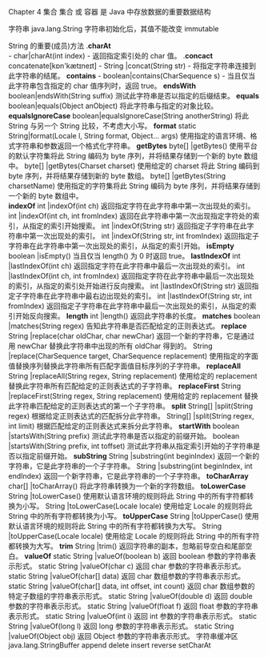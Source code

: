 Chapter 4 集合
集合 或 容器 是 Java 中存放数据的重要数据结构

字符串 java.lang.String
字符串初始化后，其值不能改变 immutable

String 的重要(成员)方法
.**charAt**  
    - char|charAt(int index) 
    - 返回指定索引处的 char 值。
.**concact**  concatenate[kɒn'kætɪneɪt]
     - String |concat(String str) 
     - 将指定字符串连接到此字符串的结尾。
**contains** 
     - boolean|contains(CharSequence s) 
     - 当且仅当此字符串包含指定的 char 值序列时，返回 true。
**endsWith**
    boolean|endsWith(String suffix) 
    测试此字符串是否以指定的后缀结束。
**equals** 
    boolean|equals(Object anObject) 
    将此字符串与指定的对象比较。
**equalsIgnoreCase** 
    boolean|equalsIgnoreCase(String anotherString) 
    将此 String 与另一个 String 比较，不考虑大小写。
**format**
    static String|format(Locale l, String format, Object... args) 
    使用指定的语言环境、格式字符串和参数返回一个格式化字符串。
**getBytes** 
    byte[]	|getBytes() 
    使用平台的默认字符集将此 String 编码为 byte 序列，并将结果存储到一个新的 byte 数组中。
    byte[]	|getBytes(Charset charset) 
    使用给定的 charset 将此 String 编码到 byte 序列，并将结果存储到新的 byte 数组。
    byte[]	|getBytes(String charsetName) 
    使用指定的字符集将此 String 编码为 byte 序列，并将结果存储到一个新的 byte 数组中。         
**indexOf** 
    int	|indexOf(int ch) 
    返回指定字符在此字符串中第一次出现处的索引。
    int	|indexOf(int ch, int fromIndex) 
    返回在此字符串中第一次出现指定字符处的索引，从指定的索引开始搜索。
    int |indexOf(String str) 
    返回指定子字符串在此字符串中第一次出现处的索引。
    int	|indexOf(String str, int fromIndex) 
    返回指定子字符串在此字符串中第一次出现处的索引，从指定的索引开始。
**isEmpty** 
    boolean	|isEmpty() 
    当且仅当 length() 为 0 时返回 true。
**lastIndexOf** 
    int	|lastIndexOf(int ch) 
    返回指定字符在此字符串中最后一次出现处的索引。
    int	|lastIndexOf(int ch, int fromIndex) 
    返回指定字符在此字符串中最后一次出现处的索引，从指定的索引处开始进行反向搜索。
    int	|lastIndexOf(String str) 
    返回指定子字符串在此字符串中最右边出现处的索引。
    int	|lastIndexOf(String str, int fromIndex) 
    返回指定子字符串在此字符串中最后一次出现处的索引，从指定的索引开始反向搜索。
**length** 
    int	|length() 
    返回此字符串的长度。
**matches** 
    boolean	|matches(String regex) 
    告知此字符串是否匹配给定的正则表达式。
**replace** 
    String	|replace(char oldChar, char newChar) 
    返回一个新的字符串，它是通过用 newChar 替换此字符串中出现的所有 oldChar 得到的。
    String	|replace(CharSequence target, CharSequence replacement) 
    使用指定的字面值替换序列替换此字符串所有匹配字面值目标序列的子字符串。
**replaceAll** 
    String	|replaceAll(String regex, String replacement) 
    使用给定的 replacement 替换此字符串所有匹配给定的正则表达式的子字符串。
**replaceFirst** 
    String	|replaceFirst(String regex, String replacement) 
    使用给定的 replacement 替换此字符串匹配给定的正则表达式的第一个子字符串。
**split** 
    String[] |split(String regex) 
    根据给定正则表达式的匹配拆分此字符串。
    String[] |split(String regex, int limit) 
    根据匹配给定的正则表达式来拆分此字符串。
**startWith** 
    boolean	|startsWith(String prefix) 
    测试此字符串是否以指定的前缀开始。
    boolean	|startsWith(String prefix, int toffset) 
    测试此字符串从指定索引开始的子字符串是否以指定前缀开始。
**subString** 
    String	|substring(int beginIndex) 
    返回一个新的字符串，它是此字符串的一个子字符串。
    String	|substring(int beginIndex, int endIndex) 
    返回一个新字符串，它是此字符串的一个子字符串。
**toCharArray** 
    char[]	|toCharArray() 
    将此字符串转换为一个新的字符数组。
**toLowerCase** 
    String	|toLowerCase() 
    使用默认语言环境的规则将此 String 中的所有字符都转换为小写。
    String	|toLowerCase(Locale locale) 
    使用给定 Locale 的规则将此 String 中的所有字符都转换为小写。
**toUpperCase** 
    String	|toUpperCase() 
    使用默认语言环境的规则将此 String 中的所有字符都转换为大写。
    String	|toUpperCase(Locale locale) 
    使用给定 Locale 的规则将此 String 中的所有字符都转换为大写。
**trim**
    String	|trim() 
    返回字符串的副本，忽略前导空白和尾部空白。
**valueOf**
    static String   |valueOf(boolean b) 
    返回 boolean 参数的字符串表示形式。
    static String	|valueOf(char c) 
    返回 char 参数的字符串表示形式。
    static String	|valueOf(char[] data) 
    返回 char 数组参数的字符串表示形式。
    static String	|valueOf(char[] data, int offset, int count) 
    返回 char 数组参数的特定子数组的字符串表示形式。
    static String	|valueOf(double d) 
    返回 double 参数的字符串表示形式。
    static String	|valueOf(float f) 
    返回 float 参数的字符串表示形式。
    static String	|valueOf(int i) 
    返回 int 参数的字符串表示形式。
    static String	|valueOf(long l) 
    返回 long 参数的字符串表示形式。
    static String	|valueOf(Object obj) 
    返回 Object 参数的字符串表示形式。
字符串缓冲区 java.lang.StringBuffer
append 
delete 
insert 
reverse 
setCharAt
